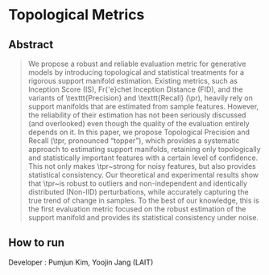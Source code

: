 # Topological Metrics

## Abstract
> We propose a robust and reliable evaluation metric for generative models by introducing topological and statistical treatments for a rigorous support manifold estimation. Existing metrics, such as Inception Score (IS), Fr{\'e}chet Inception Distance (FID), and the variants of \texttt{Precision} and \texttt{Recall} (\pr), heavily rely on support manifolds that are estimated from sample features. However, the reliability of their estimation has not been seriously discussed (and overlooked) even though the quality of the evaluation entirely depends on it. In this paper, we propose Topological Precision and Recall (\tpr, pronounced “topper”), which provides a systematic approach to estimating support manifolds, retaining only topologically and statistically important features with a certain level of confidence. This not only makes \tpr~strong for noisy features, but also provides statistical consistency. Our theoretical and experimental results show that \tpr~is robust to outliers and non-independent and identically distributed (Non-IID) perturbations, while accurately capturing the true trend of change in samples. To the best of our knowledge, this is the first evaluation metric focused on the robust estimation of the support manifold and provides its statistical consistency under noise.


## How to run
> 

Developer : Pumjun Kim, Yoojin Jang (LAIT)
